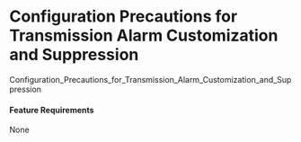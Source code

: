 Configuration Precautions for Transmission Alarm Customization and Suppression
==============================================================================

Configuration_Precautions_for_Transmission_Alarm_Customization_and_Suppression

#### Feature Requirements

None
